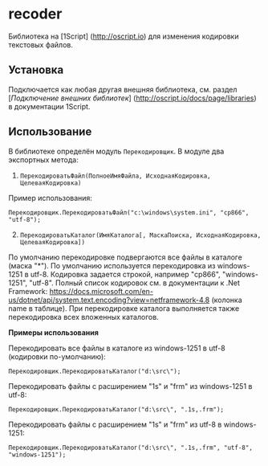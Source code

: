 # recoder

Библиотека на [1Script] (http://oscript.io) для изменения кодировки текстовых файлов.

## Установка
Подключается как любая другая внешняя библиотека, см. раздел [*Подключение внешних библиотек*] (http://oscript.io/docs/page/libraries) в документации 1Script.

## Использование
В библиотеке определён модуль `Перекодировщик`. В модуле два экспортных метода:

1. `ПерекодироватьФайл(ПолноеИмяФайла, ИсходнаяКодировка, ЦелеваяКодировка)`

Пример использования:
```
Перекодировщик.ПерекодироватьФайл("c:\windows\system.ini", "cp866", "utf-8");
```

2. `ПерекодироватьКаталог(ИмяКаталога[, МаскаПоиска, ИсходнаяКодировка, ЦелеваяКодировка])`

По умолчанию перекодировке подвергаются все файлы в каталоге (маска "*").
По умолчанию используется перекодировка из windows-1251 в utf-8.
Кодировка задается строкой, например "cp866", "windows-1251", "utf-8". Полный список кодировок см. в документации к .Net Framework: https://docs.microsoft.com/en-us/dotnet/api/system.text.encoding?view=netframework-4.8 (колонка name в таблице).
При перекодировке каталога выполняется также перекодировка всех вложенных каталогов.

**Примеры использования**

Перекодировать все файлы в каталоге из windows-1251 в utf-8 (кодировки по-умолчанию):
```
Перекодировщик.ПерекодироватьКаталог("d:\src\");
```

Перекодировать файлы с расширением "1s" и "frm" из windows-1251 в utf-8:
```
Перекодировщик.ПерекодироватьКаталог("d:\src\", ".1s,.frm");
```
Перекодировать файлы с расширением "1s" и "frm" из utf-8 в windows-1251:
```
Перекодировщик.ПерекодироватьКаталог("d:\src\", ".1s,.frm", "utf-8", "windows-1251");
```
